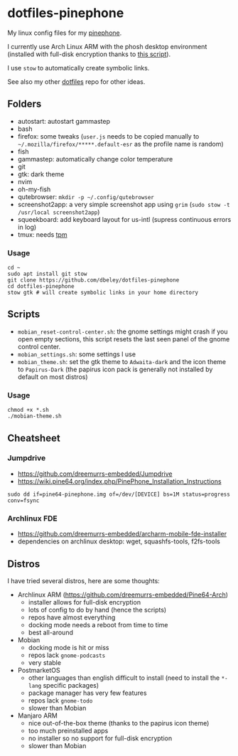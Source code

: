# dotfiles-pinephone

My linux config files for my [pinephone](https://www.pine64.org/pinephone/).

I currently use Arch Linux ARM with the phosh desktop environment (installed with full-disk encryption thanks to [this script](https://github.com/dreemurrs-embedded/archarm-mobile-fde-installer)).

I use `stow` to automatically create symbolic links.

See also my other [dotfiles](https://github.com/dbeley/dotfiles) repo for other ideas.

## Folders

- autostart: autostart gammastep
- bash
- firefox: some tweaks (`user.js` needs to be copied manually to `~/.mozilla/firefox/*****.default-esr` as the profile name is random)
- fish
- gammastep: automatically change color temperature
- git
- gtk: dark theme
- nvim
- oh-my-fish
- qutebrowser: `mkdir -p ~/.config/qutebrowser`
- screenshot2app: a very simple screenshot app using `grim` (`sudo stow -t /usr/local screenshot2app`)
- squeekboard: add keyboard layout for us-intl (supress continuous errors in log)
- tmux: needs [tpm](https://github.com/tmux-plugins/tpm)

### Usage

```
cd ~
sudo apt install git stow
git clone https://github.com/dbeley/dotfiles-pinephone
cd dotfiles-pinephone
stow gtk # will create symbolic links in your home directory
```

## Scripts

- `mobian_reset-control-center.sh`: the gnome settings might crash if you open empty sections, this script resets the last seen panel of the gnome control center.
- `mobian_settings.sh`: some settings I use
- `mobian_theme.sh`: set the gtk theme to `Adwaita-dark` and the icon theme to `Papirus-Dark` (the papirus icon pack is generally not installed by default on most distros)

### Usage

```
chmod +x *.sh
./mobian-theme.sh
```

## Cheatsheet

###  Jumpdrive

- https://github.com/dreemurrs-embedded/Jumpdrive
- https://wiki.pine64.org/index.php/PinePhone_Installation_Instructions

```
sudo dd if=pine64-pinephone.img of=/dev/[DEVICE] bs=1M status=progress conv=fsync
```

### Archlinux FDE

- https://github.com/dreemurrs-embedded/archarm-mobile-fde-installer
- dependencies on archlinux desktop: wget, squashfs-tools, f2fs-tools

## Distros

I have tried several distros, here are some thoughts:

- Archlinux ARM (https://github.com/dreemurrs-embedded/Pine64-Arch)
    - installer allows for full-disk encryption
	- lots of config to do by hand (hence the scripts)
	- repos have almost everything
	- docking mode needs a reboot from time to time
	- best all-around
- Mobian
	- docking mode is hit or miss
	- repos lack `gnome-podcasts`
	- very stable
- PostmarketOS
	- other languages than english difficult to install (need to install the `*-lang` specific packages)
	- package manager has very few features
	- repos lack `gnome-todo`
	- slower than Mobian
- Manjaro ARM
	- nice out-of-the-box theme (thanks to the papirus icon theme)
	- too much preinstalled apps
	- no installer so no support for full-disk encryption
	- slower than Mobian
